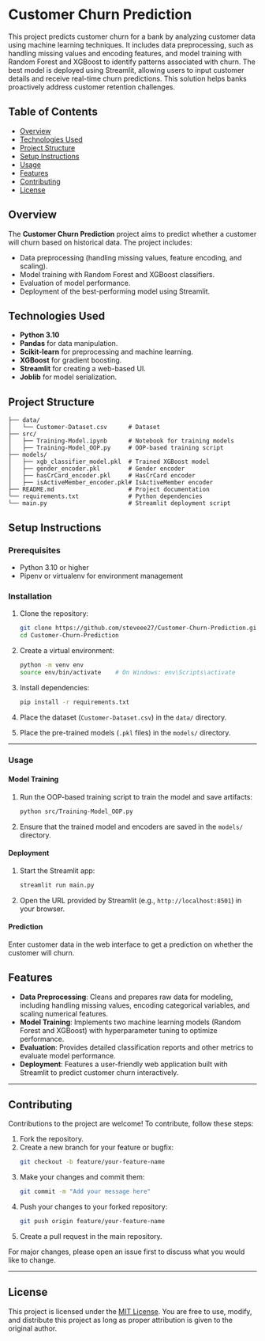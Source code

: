 # Customer Churn Prediction

This project predicts customer churn for a bank by analyzing customer data using machine learning techniques. It includes data preprocessing, such as handling missing values and encoding features, and model training with Random Forest and XGBoost to identify patterns associated with churn. The best model is deployed using Streamlit, allowing users to input customer details and receive real-time churn predictions. This solution helps banks proactively address customer retention challenges.

## Table of Contents

- [Overview](#overview)
- [Technologies Used](#technologies-used)
- [Project Structure](#project-structure)
- [Setup Instructions](#setup-instructions)
- [Usage](#usage)
- [Features](#features)
- [Contributing](#contributing)
- [License](#license)

## Overview

The **Customer Churn Prediction** project aims to predict whether a customer will churn based on historical data. The project includes:

- Data preprocessing (handling missing values, feature encoding, and scaling).
- Model training with Random Forest and XGBoost classifiers.
- Evaluation of model performance.
- Deployment of the best-performing model using Streamlit.

## Technologies Used

- **Python 3.10**
- **Pandas** for data manipulation.
- **Scikit-learn** for preprocessing and machine learning.
- **XGBoost** for gradient boosting.
- **Streamlit** for creating a web-based UI.
- **Joblib** for model serialization.

## Project Structure

```plaintext
├── data/
│   └── Customer-Dataset.csv      # Dataset
├── src/
│   ├── Training-Model.ipynb      # Notebook for training models
│   ├── Training-Model_OOP.py     # OOP-based training script
├── models/
│   ├── xgb_classifier_model.pkl  # Trained XGBoost model
│   ├── gender_encoder.pkl        # Gender encoder
│   ├── hasCrCard_encoder.pkl     # HasCrCard encoder
│   ├── isActiveMember_encoder.pkl# IsActiveMember encoder
├── README.md                     # Project documentation
└── requirements.txt              # Python dependencies
└── main.py                       # Streamlit deployment script
```

## Setup Instructions

### Prerequisites

- Python 3.10 or higher
- Pipenv or virtualenv for environment management

### Installation

1. Clone the repository:
    ```bash
    git clone https://github.com/steveee27/Customer-Churn-Prediction.git
    cd Customer-Churn-Prediction
    ```

2. Create a virtual environment:
    ```bash
    python -m venv env
    source env/bin/activate    # On Windows: env\Scripts\activate
    ```

3. Install dependencies:
    ```bash
    pip install -r requirements.txt
    ```

4. Place the dataset (`Customer-Dataset.csv`) in the `data/` directory.

5. Place the pre-trained models (`.pkl` files) in the `models/` directory.

---

### Usage

#### Model Training

1. Run the OOP-based training script to train the model and save artifacts:
    ```bash
    python src/Training-Model_OOP.py
    ```

2. Ensure that the trained model and encoders are saved in the `models/` directory.

#### Deployment

1. Start the Streamlit app:
    ```bash
    streamlit run main.py
    ```

2. Open the URL provided by Streamlit (e.g., `http://localhost:8501`) in your browser.

#### Prediction

Enter customer data in the web interface to get a prediction on whether the customer will churn.

## Features

- **Data Preprocessing**: Cleans and prepares raw data for modeling, including handling missing values, encoding categorical variables, and scaling numerical features.
- **Model Training**: Implements two machine learning models (Random Forest and XGBoost) with hyperparameter tuning to optimize performance.
- **Evaluation**: Provides detailed classification reports and other metrics to evaluate model performance.
- **Deployment**: Features a user-friendly web application built with Streamlit to predict customer churn interactively.

---

## Contributing

Contributions to the project are welcome! To contribute, follow these steps:

1. Fork the repository.
2. Create a new branch for your feature or bugfix:
    ```bash
    git checkout -b feature/your-feature-name
    ```
3. Make your changes and commit them:
    ```bash
    git commit -m "Add your message here"
    ```
4. Push your changes to your forked repository:
    ```bash
    git push origin feature/your-feature-name
    ```
5. Create a pull request in the main repository.

For major changes, please open an issue first to discuss what you would like to change.

---

## License

This project is licensed under the [MIT License](LICENSE). You are free to use, modify, and distribute this project as long as proper attribution is given to the original author.
